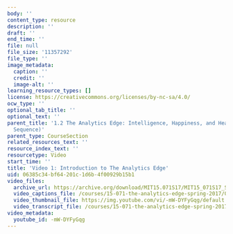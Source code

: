 ```yaml
---
body: ''
content_type: resource
description: ''
draft: ''
end_time: ''
file: null
file_size: '11357292'
file_type: ''
image_metadata:
  caption: ''
  credit: ''
  image-alt: ''
learning_resource_types: []
license: https://creativecommons.org/licenses/by-nc-sa/4.0/
ocw_type: ''
optional_tab_title: ''
optional_text: ''
parent_title: '1.2 The Analytics Edge: Intelligence, Happiness, and Health  (Lecture
  Sequence)'
parent_type: CourseSection
related_resources_text: ''
resource_index_text: ''
resourcetype: Video
start_time: ''
title: 'Video 1: Introduction to The Analytics Edge'
uid: 06385c34-bf64-201c-1d6b-4f00929b15b1
video_files:
  archive_url: https://archive.org/download/MIT15.071S17/MIT15_071S17_Session_1.2.01_300k.mp4
  video_captions_file: /courses/15-071-the-analytics-edge-spring-2017/020a065bc64754f894a0cd639bcbfc50_-mW-DYFyGqg.vtt
  video_thumbnail_file: https://img.youtube.com/vi/-mW-DYFyGqg/default.jpg
  video_transcript_file: /courses/15-071-the-analytics-edge-spring-2017/455f3a4edeb1cf9b3fe221ae1df53313_-mW-DYFyGqg.pdf
video_metadata:
  youtube_id: -mW-DYFyGqg
---
```


